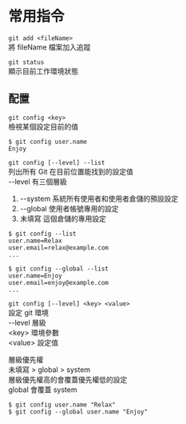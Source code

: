 # 常用指令

`git add <fileName>`  
將 fileName 檔案加入追蹤



`git status`  
顯示目前工作環境狀態

## 配置

`git config <key>`  
檢視某個設定目前的值

```text
$ git config user.name
Enjoy
```



`git config [--level] --list`  
列出所有 Git 在目前位置能找到的設定值  
--level 有三個層級

1. --system  系統所有使用者和使用者倉儲的預設設定
2. --global 使用者帳號專用的設定
3. 未填寫 這個倉儲的專用設定

```text
$ git config --list
user.name=Relax
user.email=relax@example.com
...

$ git config --global --list
user.name=Enjoy
user.email=enjoy@example.com
...
```



`git config [--level] <key> <value>`  
設定 git 環境  
--level 層級  
&lt;key&gt; 環境參數  
&lt;value&gt; 設定值

層級優先權  
未填寫 &gt; global &gt; system  
層級優先權高的會覆蓋優先權低的設定  
global 會覆蓋 system

```text
$ git config user.name "Relax"
$ git config --global user.name "Enjoy"
```

